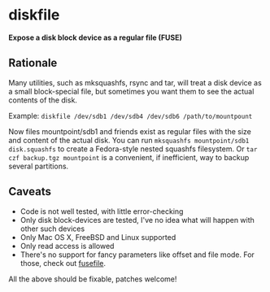 diskfile
========

**Expose a disk block device as a regular file (FUSE)**

Rationale
---------

Many utilities, such as mksquashfs, rsync and tar, will treat a disk device as a small block-special file, but sometimes you want them to see the actual contents of the disk.

Example: `diskfile /dev/sdb1 /dev/sdb4 /dev/sdb6 /path/to/mountpount`

Now files mountpoint/sdb1 and friends exist as regular files with the size and content of the actual disk. You can run `mksquashfs mountpoint/sdb1 disk.squashfs` to create a Fedora-style nested squashfs filesystem. Or `tar czf backup.tgz mountpoint` is a convenient, if inefficient, way to backup several partitions.

Caveats
-------

* Code is not well tested, with little error-checking
* Only disk block-devices are tested, I've no idea what will happen with other such devices
* Only Mac OS X, FreeBSD and Linux supported
* Only read access is allowed
* There's no support for fancy parameters like offset and file mode. For those, check out [fusefile](https://github.com/vi/fusefile).

All the above should be fixable, patches welcome!
